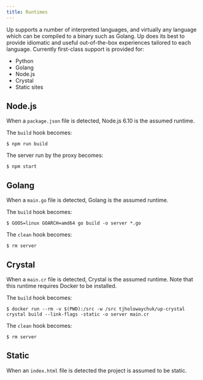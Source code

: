 ```yaml
---
title: Runtimes
---
```


Up supports a number of interpreted languages, and virtually any language which can be compiled to a binary such as Golang. Up does its best to provide idiomatic and useful out-of-the-box experiences tailored to each language. Currently first-class support is provided for:

- Python
- Golang
- Node.js
- Crystal
- Static sites

## Node.js

When a `package.json` file is detected, Node.js 6.10 is the assumed runtime.

The `build` hook becomes:

```
$ npm run build
```

The server run by the proxy becomes:

```
$ npm start
```

## Golang

When a `main.go` file is detected, Golang is the assumed runtime.

The `build` hook becomes:

```
$ GOOS=linux GOARCH=amd64 go build -o server *.go
```

The `clean` hook becomes:

```
$ rm server
```

## Crystal

When a `main.cr` file is detected, Crystal is the assumed runtime. Note that this runtime requires Docker to be installed.

The `build` hook becomes:

```
$ docker run --rm -v $(PWD):/src -w /src tjholowaychuk/up-crystal crystal build --link-flags -static -o server main.cr
```

The `clean` hook becomes:

```
$ rm server
```

## Static

When an `index.html` file is detected the project is assumed to be static.

